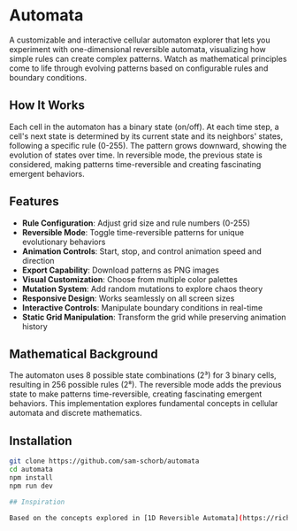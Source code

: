 # Automata

A customizable and interactive cellular automaton explorer that lets you experiment with one-dimensional reversible automata, visualizing how simple rules can create complex patterns. Watch as mathematical principles come to life through evolving patterns based on configurable rules and boundary conditions.

## How It Works

Each cell in the automaton has a binary state (on/off). At each time step, a cell's next state is determined by its current state and its neighbors' states, following a specific rule (0-255). The pattern grows downward, showing the evolution of states over time. In reversible mode, the previous state is considered, making patterns time-reversible and creating fascinating emergent behaviors.

## Features

- **Rule Configuration**: Adjust grid size and rule numbers (0-255)
- **Reversible Mode**: Toggle time-reversible patterns for unique evolutionary behaviors
- **Animation Controls**: Start, stop, and control animation speed and direction
- **Export Capability**: Download patterns as PNG images
- **Visual Customization**: Choose from multiple color palettes
- **Mutation System**: Add random mutations to explore chaos theory
- **Responsive Design**: Works seamlessly on all screen sizes
- **Interactive Controls**: Manipulate boundary conditions in real-time
- **Static Grid Manipulation**: Transform the grid while preserving animation history

## Mathematical Background

The automaton uses 8 possible state combinations (2³) for 3 binary cells, resulting in 256 possible rules (2⁸). The reversible mode adds the previous state to make patterns time-reversible, creating fascinating emergent behaviors. This implementation explores fundamental concepts in cellular automata and discrete mathematics.

## Installation

```bash
git clone https://github.com/sam-schorb/automata
cd automata
npm install
npm run dev

## Inspiration

Based on the concepts explored in [1D Reversible Automata](https://richiejp.com/1d-reversible-automata), this interactive implementation allows you to explore these mathematical concepts in real-time.